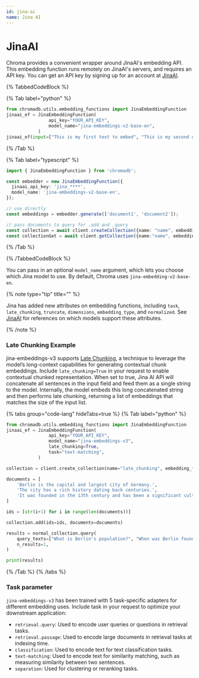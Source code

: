 ```yaml
---
id: jina-ai
name: Jina AI
---
```


# JinaAI

Chroma provides a convenient wrapper around JinaAI's embedding API. This embedding function runs remotely on JinaAI's servers, and requires an API key. You can get an API key by signing up for an account at [JinaAI](https://jina.ai/embeddings/).

{% TabbedCodeBlock %}

{% Tab label="python" %}

```python
from chromadb.utils.embedding_functions import JinaEmbeddingFunction
jinaai_ef = JinaEmbeddingFunction(
                api_key="YOUR_API_KEY",
                model_name="jina-embeddings-v2-base-en",
            )
jinaai_ef(input=["This is my first text to embed", "This is my second document"])
```

{% /Tab %}

{% Tab label="typescript" %}

```typescript
import { JinaEmbeddingFunction } from 'chromadb';

const embedder = new JinaEmbeddingFunction({
  jinaai_api_key: 'jina_****',
  model_name: 'jina-embeddings-v2-base-en',
});

// use directly
const embeddings = embedder.generate(['document1', 'document2']);

// pass documents to query for .add and .query
const collection = await client.createCollection({name: "name", embeddingFunction: embedder})
const collectionGet = await client.getCollection({name:"name", embeddingFunction: embedder})
```

{% /Tab %}

{% /TabbedCodeBlock %}

You can pass in an optional `model_name` argument, which lets you choose which Jina model to use. By default, Chroma uses `jina-embedding-v2-base-en`.

{% note type="tip" title="" %}

Jina has added new attributes on embedding functions, including `task`, `late_chunking`, `truncate`, `dimensions`, `embedding_type`, and `normalized`. See [JinaAI](https://jina.ai/embeddings/) for references on which models support these attributes.

{% /note %}

### Late Chunking Example

jina-embeddings-v3 supports [Late Chunking](https://jina.ai/news/late-chunking-in-long-context-embedding-models/), a technique to leverage the model’s long-context capabilities for generating contextual chunk embeddings. Include `late_chunking=True` in your request to enable contextual chunked representation. When set to true, Jina AI API will concatenate all sentences in the input field and feed them as a single string to the model. Internally, the model embeds this long concatenated string and then performs late chunking, returning a list of embeddings that matches the size of the input list.

{% tabs group="code-lang" hideTabs=true %}
{% Tab label="python" %}

```python
from chromadb.utils.embedding_functions import JinaEmbeddingFunction
jinaai_ef = JinaEmbeddingFunction(
                api_key="YOUR_API_KEY",
                model_name="jina-embeddings-v3",
                late_chunking=True,
                task="text-matching",
            )

collection = client.create_collection(name="late_chunking", embedding_function=jinaai_ef)

documents = [
    'Berlin is the capital and largest city of Germany.',
    'The city has a rich history dating back centuries.',
    'It was founded in the 13th century and has been a significant cultural and political center throughout European history.',
]

ids = [str(i+1) for i in range(len(documents))]

collection.add(ids=ids, documents=documents)

results = normal_collection.query(
    query_texts=["What is Berlin's population?", "When was Berlin founded?"],
    n_results=1,
)

print(results)
```
{% /Tab %}
{% /tabs %}

### Task parameter
`jina-embeddings-v3` has been trained with 5 task-specific adapters for different embedding uses. Include task in your request to optimize your downstream application:
- `retrieval.query`: Used to encode user queries or questions in retrieval tasks.
- `retrieval.passage`: Used to encode large documents in retrieval tasks at indexing time.
- `classification`: Used to encode text for text classification tasks.
- `text-matching`: Used to encode text for similarity matching, such as measuring similarity between two sentences.
- `separation`: Used for clustering or reranking tasks.
